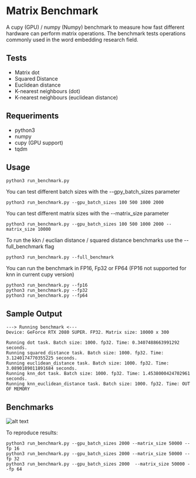 # Matrix Benchmark

A cupy (GPU) / numpy (Numpy) benchmark to measure how fast different hardware can perform matrix operations. The benchmark tests operations commonly used in the word embedding research field. 

## Tests
* Matrix dot
* Squared Distance
* Euclidean distance
* K-nearest neighbours (dot)
* K-nearest neighbours (euclidean distance)

## Requeriments
* python3
* numpy
* cupy (GPU support)
* tqdm 

## Usage
```
python3 run_benchmark.py
```
You can test different batch sizes with the --gpy_batch_sizes parameter
```
python3 run_benchmark.py --gpu_batch_sizes 100 500 1000 2000
```

You can test different matrix sizes with the --matrix_size parameter

```
python3 run_benchmark.py --gpu_batch_sizes 100 500 1000 2000 --matrix_size 10000
```

To run the kkn / euclian distance / squared distance benchmarks use the --full_benchmark flag

```
python3 run_benchmark.py --full_benchmark
```

You can run the benchmark in FP16, Fp32 or FP64 (FP16 not supported for knn in current cupy version)

```
python3 run_benchmark.py --fp16
python3 run_benchmark.py --fp32
python3 run_benchmark.py --fp64
```

## Sample Output
```
---> Running benchmark <---
Device: GeForce RTX 2080 SUPER. FP32. Matrix size: 10000 x 300

Running dot task. Batch size: 1000. fp32. Time: 0.3407488663991292 seconds.
Running squared_distance task. Batch size: 1000. fp32. Time: 3.1240174770355225 seconds.
Running euclidean_distance task. Batch size: 1000. fp32. Time: 3.0890189011891684 seconds.
Running knn_dot task. Batch size: 1000. fp32. Time: 1.4538000424702961 seconds.
Running knn_euclidean_distance task. Batch size: 1000. fp32. Time: OUT OF MEMORY
```

## Benchmarks

![alt text](https://pbs.twimg.com/media/EjP0dTzU8AA2d9D?format=png&name=medium "Benchmarks")

To reproduce results:
```
python3 run_benchmark.py --gpu_batch_sizes 2000 --matrix_size 50000 --fp 16
python3 run_benchmark.py --gpu_batch_sizes 2000 --matrix_size 50000 --fp 32
python3 run_benchmark.py --gpu_batch_sizes 2000  --matrix_size 50000 --fp 64
```
